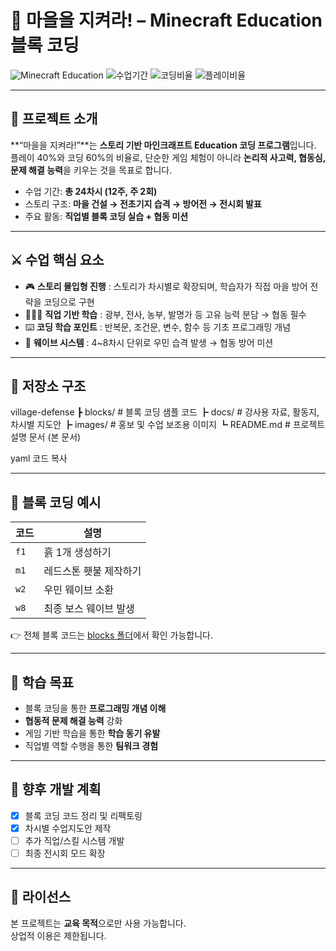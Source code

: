 # 🏰 마을을 지켜라! – Minecraft Education 블록 코딩

![Minecraft Education](https://img.shields.io/badge/Minecraft-Education-blue?style=for-the-badge&logo=minecraft&logoColor=white)
![수업기간](https://img.shields.io/badge/총_24차시-12주-orange?style=for-the-badge)
![코딩비율](https://img.shields.io/badge/코딩-60%25-blueviolet?style=for-the-badge)
![플레이비율](https://img.shields.io/badge/플레이-40%25-yellow?style=for-the-badge)

---

## 📖 프로젝트 소개
**“마을을 지켜라!”**는 **스토리 기반 마인크래프트 Education 코딩 프로그램**입니다.  
플레이 40%와 코딩 60%의 비율로, 단순한 게임 체험이 아니라 **논리적 사고력, 협동심, 문제 해결 능력**을 키우는 것을 목표로 합니다.  

- 수업 기간: **총 24차시 (12주, 주 2회)**  
- 스토리 구조: **마을 건설 → 전초기지 습격 → 방어전 → 전시회 발표**  
- 주요 활동: **직업별 블록 코딩 실습 + 협동 미션**

---

## ⚔️ 수업 핵심 요소
- 🎮 **스토리 몰입형 진행** : 스토리가 차시별로 확장되며, 학습자가 직접 마을 방어 전략을 코딩으로 구현  
- 🧑‍🤝‍🧑 **직업 기반 학습** : 광부, 전사, 농부, 발명가 등 고유 능력 분담 → 협동 필수  
- ⌨️ **코딩 학습 포인트** : 반복문, 조건문, 변수, 함수 등 기초 프로그래밍 개념  
- 🚨 **웨이브 시스템** : 4~8차시 단위로 우민 습격 발생 → 협동 방어 미션  

---

## 📂 저장소 구조
village-defense
┣ blocks/ # 블록 코딩 샘플 코드
┣ docs/ # 강사용 자료, 활동지, 차시별 지도안
┣ images/ # 홍보 및 수업 보조용 이미지
┗ README.md # 프로젝트 설명 문서 (본 문서)

yaml
코드 복사

---

## 🧩 블록 코딩 예시
| 코드 | 설명 |
|------|------|
| `f1` | 흙 1개 생성하기 |
| `m1` | 레드스톤 횃불 제작하기 |
| `w2` | 우민 웨이브 소환 |
| `w8` | 최종 보스 웨이브 발생 |

👉 전체 블록 코드는 [blocks 폴더](./blocks)에서 확인 가능합니다.

---

## 🎯 학습 목표
- 블록 코딩을 통한 **프로그래밍 개념 이해**  
- **협동적 문제 해결 능력** 강화  
- 게임 기반 학습을 통한 **학습 동기 유발**  
- 직업별 역할 수행을 통한 **팀워크 경험**

---

## 🚀 향후 개발 계획
- [x] 블록 코딩 코드 정리 및 리팩토링  
- [x] 차시별 수업지도안 제작  
- [ ] 추가 직업/스킬 시스템 개발  
- [ ] 최종 전시회 모드 확장  

---

## 📜 라이선스
본 프로젝트는 **교육 목적**으로만 사용 가능합니다.  
상업적 이용은 제한됩니다.  

